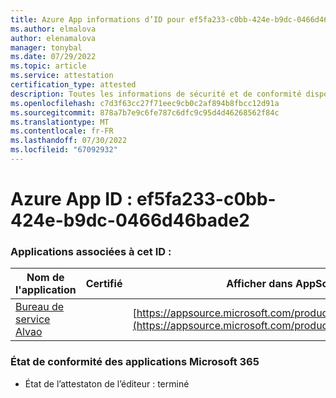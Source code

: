 ```yaml
---
title: Azure App informations d’ID pour ef5fa233-c0bb-424e-b9dc-0466d46bade2
ms.author: elmalova
author: elenamalova
manager: tonybal
ms.date: 07/29/2022
ms.topic: article
ms.service: attestation
certification_type: attested
description: Toutes les informations de sécurité et de conformité disponibles pour ef5fa233-c0bb-424e-b9dc-0466d46bade2.
ms.openlocfilehash: c7d3f63cc27f71eec9cb0c2af894b8fbcc12d91a
ms.sourcegitcommit: 878a7b7e9c6fe787c6dfc9c95d4d46268562f84c
ms.translationtype: MT
ms.contentlocale: fr-FR
ms.lasthandoff: 07/30/2022
ms.locfileid: "67092932"
---
```

# <a name="azure-app-id-ef5fa233-c0bb-424e-b9dc-0466d46bade2"></a>Azure App ID : ef5fa233-c0bb-424e-b9dc-0466d46bade2


### <a name="apps-associated-with-this-id"></a>Applications associées à cet ID :
| **Nom de l'application** | **Certifié** | **Afficher dans AppSource** |
|--------------|---------------|-----------------------|
| [Bureau de service Alvao](../forward/WA200002488.md) |  | [https://appsource.microsoft.com/product/office/WA200002488](https://appsource.microsoft.com/product/office/WA200002488) |

### <a name="microsoft-365-app-compliance-status"></a>État de conformité des applications Microsoft 365
- État de l’attestaton de l’éditeur : terminé
